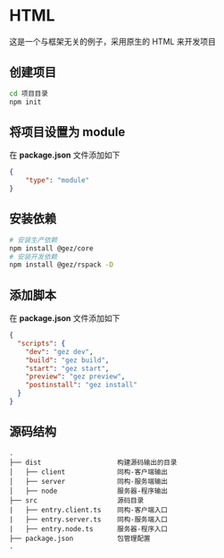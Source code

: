 # HTML
这是一个与框架无关的例子，采用原生的 HTML 来开发项目

## 创建项目
```bash
cd 项目目录
npm init
```
## 将项目设置为 module
在 **package.json** 文件添加如下
```json
{
    "type": "module"
}
```

## 安装依赖
```bash
# 安装生产依赖
npm install @gez/core
# 安装开发依赖
npm install @gez/rspack -D
```
## 添加脚本
在 **package.json** 文件添加如下
```json
{
  "scripts": {
    "dev": "gez dev",
    "build": "gez build",
    "start": "gez start",
    "preview": "gez preview",
    "postinstall": "gez install"
  }
}
```
## 源码结构
```
.
├── dist                   构建源码输出的目录
│   ├── client             同构-客户端输出
│   ├── server             同构-服务端输出
│   ├── node               服务器-程序输出
├── src                    源码目录
|   ├── entry.client.ts    同构-客户端入口
|   ├── entry.server.ts    同构-服务端入口
|   ├── entry.node.ts      服务器-程序入口
├── package.json           包管理配置
.
```
